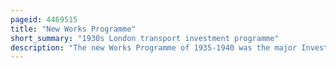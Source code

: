 ```yaml
---
pageid: 4469515
title: "New Works Programme"
short_summary: "1930s London transport investment programme"
description: "The new Works Programme of 1935-1940 was the major Investment Programme delivered by London Passenger transport Board commonly known as London Transport which had been created in 1933 to coordinate underground Railway Tram Trolleybus and Bus Services in the Capital and surrounding Areas. The Programme was meant to develop many Aspects of public Transport Services operated by the Lptb and suburban Rail Services of the great western Railway and London and north eastern Railway. The Investment was largely supported by Government Assistance as well as by the Issue of financial Bonds and estimated to cost 42286000 in 1936."
---
```

